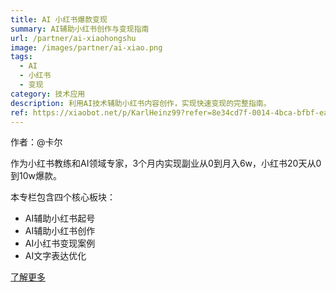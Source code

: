 ```yaml
---
title: AI 小红书爆款变现
summary: AI辅助小红书创作与变现指南
url: /partner/ai-xiaohongshu
image: /images/partner/ai-xiao.png
tags:
  - AI
  - 小红书
  - 变现
category: 技术应用
description: 利用AI技术辅助小红书内容创作，实现快速变现的完整指南。
ref: https://xiaobot.net/p/KarlHeinz99?refer=8e34cd7f-0014-4bca-bfbf-ea155de7c005
---
```


作者：@卡尔

作为小红书教练和AI领域专家，3个月内实现副业从0到月入6w，小红书20天从0到10w爆款。

本专栏包含四个核心板块：
- AI辅助小红书起号
- AI辅助小红书创作
- AI小红书变现案例
- AI文字表达优化

[了解更多](https://xiaobot.net/p/KarlHeinz99?refer=8e34cd7f-0014-4bca-bfbf-ea155de7c005)
